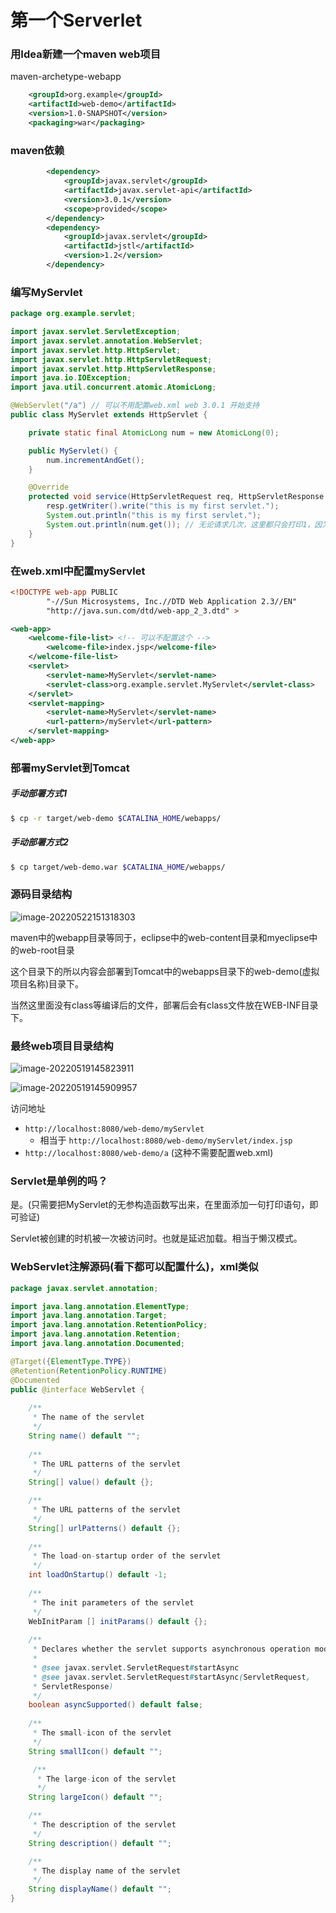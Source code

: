 # 第一个Serverlet



### 用Idea新建一个maven web项目

maven-archetype-webapp

```xml
    <groupId>org.example</groupId>
    <artifactId>web-demo</artifactId>
    <version>1.0-SNAPSHOT</version>
    <packaging>war</packaging>
```



### maven依赖

```xml
        <dependency>
            <groupId>javax.servlet</groupId>
            <artifactId>javax.servlet-api</artifactId>
            <version>3.0.1</version>
            <scope>provided</scope>
        </dependency>
        <dependency>
            <groupId>javax.servlet</groupId>
            <artifactId>jstl</artifactId>
            <version>1.2</version>
        </dependency>
```

### 编写MyServlet

```java
package org.example.servlet;

import javax.servlet.ServletException;
import javax.servlet.annotation.WebServlet;
import javax.servlet.http.HttpServlet;
import javax.servlet.http.HttpServletRequest;
import javax.servlet.http.HttpServletResponse;
import java.io.IOException;
import java.util.concurrent.atomic.AtomicLong;

@WebServlet("/a") // 可以不用配置web.xml web 3.0.1 开始支持
public class MyServlet extends HttpServlet {

    private static final AtomicLong num = new AtomicLong(0);

    public MyServlet() {
        num.incrementAndGet();
    }

    @Override
    protected void service(HttpServletRequest req, HttpServletResponse resp) throws ServletException, IOException {
        resp.getWriter().write("this is my first servlet.");
        System.out.println("this is my first servlet.");
        System.out.println(num.get()); // 无论请求几次，这里都只会打印1，因为servlet是单例的。
    }
}

```

### 在web.xml中配置myServlet

```xml
<!DOCTYPE web-app PUBLIC
        "-//Sun Microsystems, Inc.//DTD Web Application 2.3//EN"
        "http://java.sun.com/dtd/web-app_2_3.dtd" >

<web-app>
    <welcome-file-list> <!-- 可以不配置这个 -->
        <welcome-file>index.jsp</welcome-file>
    </welcome-file-list>
    <servlet>
        <servlet-name>MyServlet</servlet-name>
        <servlet-class>org.example.servlet.MyServlet</servlet-class>
    </servlet>
    <servlet-mapping>
        <servlet-name>MyServlet</servlet-name>
        <url-pattern>/myServlet</url-pattern>
    </servlet-mapping>
</web-app>
```

### 部署myServlet到Tomcat

##### 手动部署方式1

```bash
$ cp -r target/web-demo $CATALINA_HOME/webapps/
```

##### 手动部署方式2

```bash
$ cp target/web-demo.war $CATALINA_HOME/webapps/
```



### 源码目录结构

![image-20220522151318303](https://raw.githubusercontent.com/huxiaoning/img/master/20220522151318.png)

maven中的webapp目录等同于，eclipse中的web-content目录和myeclipse中的web-root目录

这个目录下的所以内容会部署到Tomcat中的webapps目录下的web-demo(虚拟项目名称)目录下。

当然这里面没有class等编译后的文件，部署后会有class文件放在WEB-INF目录下。

### 最终web项目目录结构

![image-20220519145823911](https://raw.githubusercontent.com/huxiaoning/img/master/20220519145823.png)

![image-20220519145909957](https://raw.githubusercontent.com/huxiaoning/img/master/20220519145910.png)

访问地址

- `http://localhost:8080/web-demo/myServlet`
  - 相当于 `http://localhost:8080/web-demo/myServlet/index.jsp`
- `http://localhost:8080/web-demo/a`  (这种不需要配置web.xml)

### Servlet是单例的吗？

是。(只需要把MyServlet的无参构造函数写出来，在里面添加一句打印语句，即可验证)

Servlet被创建的时机被一次被访问时。也就是延迟加载。相当于懒汉模式。





### WebServlet注解源码(看下都可以配置什么)，xml类似

```java
package javax.servlet.annotation;

import java.lang.annotation.ElementType;
import java.lang.annotation.Target;
import java.lang.annotation.RetentionPolicy;
import java.lang.annotation.Retention;
import java.lang.annotation.Documented;

@Target({ElementType.TYPE})
@Retention(RetentionPolicy.RUNTIME)
@Documented
public @interface WebServlet {
    
    /**
     * The name of the servlet
     */
    String name() default "";
    
    /**
     * The URL patterns of the servlet
     */
    String[] value() default {};

    /**
     * The URL patterns of the servlet
     */
    String[] urlPatterns() default {};
    
    /**
     * The load-on-startup order of the servlet 
     */
    int loadOnStartup() default -1;
    
    /**
     * The init parameters of the servlet
     */
    WebInitParam [] initParams() default {};
    
    /**
     * Declares whether the servlet supports asynchronous operation mode.
     *
     * @see javax.servlet.ServletRequest#startAsync
     * @see javax.servlet.ServletRequest#startAsync(ServletRequest,
     * ServletResponse)
     */
    boolean asyncSupported() default false;
    
    /**
     * The small-icon of the servlet
     */
    String smallIcon() default "";

     /**
      * The large-icon of the servlet
      */
    String largeIcon() default "";

    /**
     * The description of the servlet
     */
    String description() default "";

    /**
     * The display name of the servlet
     */
    String displayName() default "";
}
```

